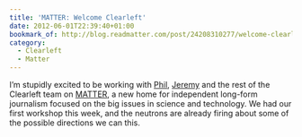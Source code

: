 ```yaml
---
title: 'MATTER: Welcome Clearleft'
date: 2012-06-01T22:39:40+01:00
bookmark_of: http://blog.readmatter.com/post/24208310277/welcome-clearleft
category:
  - Clearleft
  - Matter
---
```

I’m stupidly excited to be working with [Phil][1], [Jeremy][2] and the rest of the Clearleft team on [MATTER][3], a new home for independent long-form journalism focused on the big issues in science and technology. We had our first workshop this week, and the neutrons are already firing about some of the possible directions we can this.

[1]: https://www.gyford.com
[2]: https://adactio.com/
[3]: http://readmatter.com/
